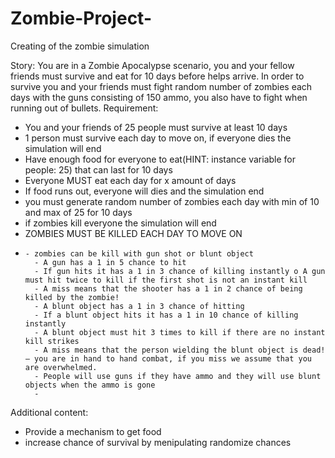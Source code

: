 # Zombie-Project-
Creating of the zombie simulation

Story: You are in a Zombie Apocalypse scenario, you and your fellow friends must survive and eat for 10 days before helps arrive. In order to survive you and your friends must fight random number of zombies each days with the guns consisting of 150 ammo, you also have to fight when running out of bullets.
Requirement:
  - You and your friends of 25 people must survive at least 10 days
  - 1 person must survive each day to move on, if everyone dies the simulation will end 
  - Have enough food for everyone to eat(HINT: instance variable for people: 25) that can last for 10 days 
  - Everyone MUST eat each day for x amount of days
  - If food runs out, everyone will dies and the simulation end 
  - you must generate random number of zombies each day with min of 10 and max of 25 for 10 days
  - if zombies kill everyone the simulation will end
  - ZOMBIES MUST BE KILLED EACH DAY TO MOVE ON
  - 
        - zombies can be kill with gun shot or blunt object 
          - A gun has a 1 in 5 chance to hit
          - If gun hits it has a 1 in 3 chance of killing instantly o A gun must hit twice to kill if the first shot is not an instant kill
          - A miss means that the shooter has a 1 in 2 chance of being killed by the zombie!
          - A blunt object has a 1 in 3 chance of hitting
          - If a blunt object hits it has a 1 in 10 chance of killing instantly
          - A blunt object must hit 3 times to kill if there are no instant kill strikes
          - A miss means that the person wielding the blunt object is dead! – you are in hand to hand combat, if you miss we assume that you are overwhelmed.
          - People will use guns if they have ammo and they will use blunt objects when the ammo is gone
          - 
Additional content:
 - Provide a mechanism to get food 
 - increase chance of survival by menipulating randomize chances
